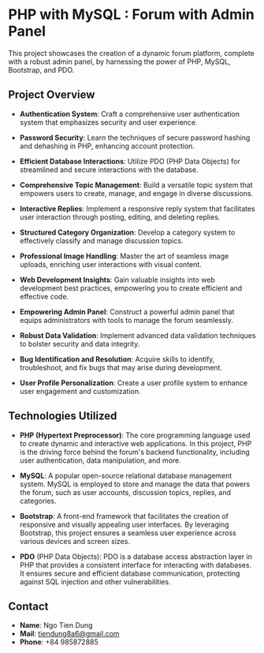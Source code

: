# PHP with MySQL : Forum with Admin Panel
This project showcases the creation of a dynamic forum platform, complete with a robust admin panel, by harnessing the power of PHP, MySQL, Bootstrap, and PDO.
## Project Overview
- **Authentication System**: Craft a comprehensive user authentication system that emphasizes security and user experience.

- **Password Security**: Learn the techniques of secure password hashing and dehashing in PHP, enhancing account protection.

- **Efficient Database Interactions**: Utilize PDO (PHP Data Objects) for streamlined and secure interactions with the database.

- **Comprehensive Topic Management**: Build a versatile topic system that empowers users to create, manage, and engage in diverse discussions.

- **Interactive Replies**: Implement a responsive reply system that facilitates user interaction through posting, editing, and deleting replies.

- **Structured Category Organization**: Develop a category system to effectively classify and manage discussion topics.

- **Professional Image Handling**: Master the art of seamless image uploads, enriching user interactions with visual content.

- **Web Development Insights**: Gain valuable insights into web development best practices, empowering you to create efficient and effective code.

- **Empowering Admin Panel**: Construct a powerful admin panel that equips administrators with tools to manage the forum seamlessly.

- **Robust Data Validation**: Implement advanced data validation techniques to bolster security and data integrity.

- **Bug Identification and Resolution**: Acquire skills to identify, troubleshoot, and fix bugs that may arise during development.

- **User Profile Personalization**: Create a user profile system to enhance user engagement and customization.

## Technologies Utilized
- **PHP (Hypertext Preprocessor)**: The core programming language used to create dynamic and interactive web applications. In this project, PHP is the driving force behind the forum's backend functionality, including user authentication, data manipulation, and more.

- **MySQL**: A popular open-source relational database management system. MySQL is employed to store and manage the data that powers the forum, such as user accounts, discussion topics, replies, and categories.

- **Bootstrap**: A front-end framework that facilitates the creation of responsive and visually appealing user interfaces. By leveraging Bootstrap, this project ensures a seamless user experience across various devices and screen sizes.

- **PDO** (PHP Data Objects): PDO is a database access abstraction layer in PHP that provides a consistent interface for interacting with databases. It ensures secure and efficient database communication, protecting against SQL injection and other vulnerabilities.

## Contact
- **Name**: Ngo Tien Dung
- **Mail**: tiendung8a6@gmail.com
- **Phone**: +84 985872885
